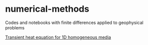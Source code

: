 # numerical-methods
Codes and notebooks with finite differences applied to geophysical problems

[Transient heat equation for 1D homogeneous media](https://github.com/rmorel/numerical-methods/blob/master/Calor%20Transiente%201D.ipynb)
